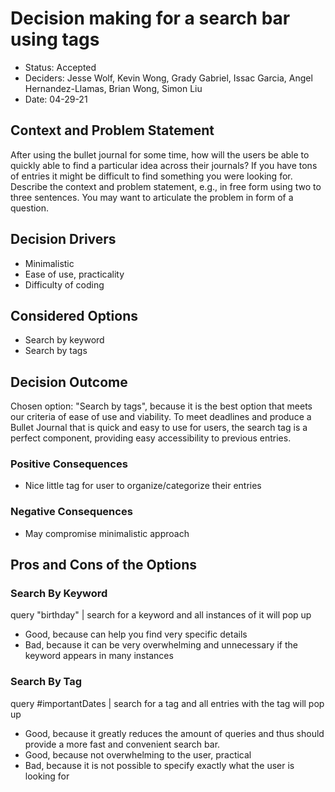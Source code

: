 # Decision making for a search bar using tags

* Status: Accepted
* Deciders: Jesse Wolf, Kevin Wong, Grady Gabriel, Issac Garcia, Angel Hernandez-Llamas, Brian Wong, Simon Liu
* Date: 04-29-21

## Context and Problem Statement

After using the bullet journal for some time, how will the users be able to quickly able to find a particular idea across their journals? If you have tons of entries it might be difficult to find something you were looking for.
Describe the context and problem statement, e.g., in free form using two to three sentences. You may want to articulate the problem in form of a question.

## Decision Drivers 

* Minimalistic
* Ease of use, practicality 
* Difficulty of coding

## Considered Options

* Search by keyword
* Search by tags

## Decision Outcome

Chosen option: "Search by tags", because it is the best option that meets our criteria of ease of use and viability. To meet deadlines and produce a Bullet Journal that is quick and easy to use for users, the search tag is a perfect component, providing easy accessibility to previous entries. 

### Positive Consequences 

* Nice little tag for user to organize/categorize their entries 

### Negative Consequences

* May compromise minimalistic approach 

## Pros and Cons of the Options <!-- optional -->

### Search By Keyword
query "birthday" | search for a keyword and all instances of it will pop up

* Good, because can help you find very specific details
* Bad, because it can be very overwhelming and unnecessary if the keyword appears in many instances


### Search By Tag

query #importantDates | search for a tag and all entries with the tag will pop up

* Good, because it greatly reduces the amount of queries and thus should provide a more fast and convenient search bar.
* Good, because not overwhelming to the user, practical
* Bad, because it is not possible to specify exactly what the user is looking for


